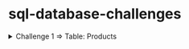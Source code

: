 # sql-database-challenges

<details>
  <summary>Challenge 1 => Table: Products</summary>

  | Column Name | Type  |
  |-------------|-------|
  | product_id  | int   |
  | low_fats    | enum  |
  | recyclable  | enum  |

  In SQL, product_id is the primary key for this table.
  low_fats is an ENUM of type ('Y', 'N') where 'Y' means this product is low fat and 'N' means it is not.
  recyclable is an ENUM of types ('Y', 'N') where 'Y' means this product is recyclable and 'N' means it is not.

  Find the ids of products that are both low fat and recyclable.

  Return the result table in any order.

  The result format is in the following example.
</details>
